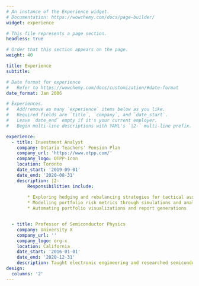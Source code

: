 ```yaml
---
# An instance of the Experience widget.
# Documentation: https://wowchemy.com/docs/page-builder/
widget: experience

# This file represents a page section.
headless: true

# Order that this section appears on the page.
weight: 40

title: Experience
subtitle:

# Date format for experience
#   Refer to https://wowchemy.com/docs/customization/#date-format
date_format: Jan 2006

# Experiences.
#   Add/remove as many `experience` items below as you like.
#   Required fields are `title`, `company`, and `date_start`.
#   Leave `date_end` empty if it's your current employer.
#   Begin multi-line descriptions with YAML's `|2-` multi-line prefix.

experience:
  - title: Investment Analyst
    company: Ontario Teachers' Pension Plan
    company_url: 'https://www.otpp.com/'
    company_logo: OTPP-Icon
    location: Toronto
    date_start: '2019-09-01'
    date_end: '2020-08-31'
    description: |2-
        Responsibilities include:
        
        * Exploring hedging and rebalancing strategies for tactical asset allocations
        * Modelling portfolio risk metrics through simulations and analysis
        * Automating portfolio visualizations and report generations


  - title: Professor of Semiconductor Physics
    company: University X
    company_url: ''
    company_logo: org-x
    location: California
    date_start: '2016-01-01'
    date_end: '2020-12-31'
    description: Taught electronic engineering and researched semiconductor physics.
design:
  columns: '2'
---
```

<!-- experience:
  - title: Investment Analyst
    company: Ontario Teachers' Pension Plan
    company_url: 'https://www.otpp.com/'
    company_logo: OTPP-Icon
    location: Toronto
    date_start: '2019-09-01'
    date_end: '2020-08-31'
    description: |2-
        Responsibilities include:
        
        * Exploring hedging and rebalancing strategies for tactical asset allocations
        * Modelling portfolio risk metrics through simulations and analysis
        * Automating portfolio visualizations and report generations
        
  - title: Business Analyst
    company: Capital One
    company_url: 'https://www.capitalone.ca/'
    company_logo: C1-Icon
    location: Toronto
    date_start: '2019-05-01'
    date_end: '2019-08-31'
    description: Building and backtesting credit valuation models using Bayseian inferences and regression techniques
    
  - title: Research Assistant
    company: Munk School of Global Affairs
    company_url: 'https://munkschool.utoronto.ca/'
    company_logo: Munk-Icon
    location: Toronto
    date_start: '2018-09-01'
    date_end: '2019-04-01'
    description: Collecting labour data from the IMF, OECD, World Bank and national Central Banks to observe and account for productivity and wage discrepancies across nations using R

 -->

